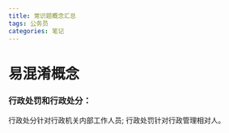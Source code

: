 ```yaml
---
title: 常识题概念汇总
tags: 公务员
categories: 笔记
---
```


# 易混淆概念

### 行政处罚和行政处分：
行政处分针对行政机关内部工作人员;
行政处罚针对行政管理相对人。
